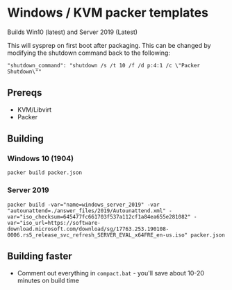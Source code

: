 # Windows / KVM packer templates

Builds Win10 (latest) and Server 2019 (Latest)

This will sysprep on first boot after packaging. This can be changed by modifying the shutdown command back to the following:

```
"shutdown_command": "shutdown /s /t 10 /f /d p:4:1 /c \"Packer Shutdown\""
```

## Prereqs

* KVM/Libvirt
* Packer

## Building

### Windows 10 (1904)

`packer build packer.json`

### Server 2019

`packer build -var="name=windows_server_2019" -var "autounattend=./answer_files/2019/Autounattend.xml" -var="iso_checksum=645477fc661703f537a112cf1a84ea655e281082" -var="iso_url=https://software-download.microsoft.com/download/sg/17763.253.190108-0006.rs5_release_svc_refresh_SERVER_EVAL_x64FRE_en-us.iso" packer.json`

## Building faster

* Comment out everything in `compact.bat` - you'll save about 10-20 minutes on build time

